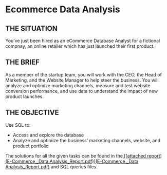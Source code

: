 # Ecommerce Data Analysis


## THE SITUATION
You’ve just been hired as an eCommerce Database Analyst for a fictional compnay, an online retailer which has just launched their first product.

##  THE BRIEF
As a member of the startup team, you will work with the CEO, the Head of Marketing, and the Website Manager to help steer the business.
You will analyze and optimize marketing channels, measure and test website conversion performance, and use data to understand the impact of new product launches.

## THE OBJECTIVE
Use SQL to:
- Access and explore the database
- Analyze and optimize the business’ marketing channels, website, and product portfolio

The solutions for all the given tasks can be found in the[ [[attached report](E-Commerce _Data Analysis_Report.pdf)](E-Commerce _Data Analysis_Report.pdf)]([url](https://github.com/danishnawaz-BI/Ecommerce_Data_Analysis/blob/32e837dcaa34a5a287580fa78e5ac29c84c06068/E-Commerce%20_Data%20Analysis_Report.pdf)) and SQL queries files. 
